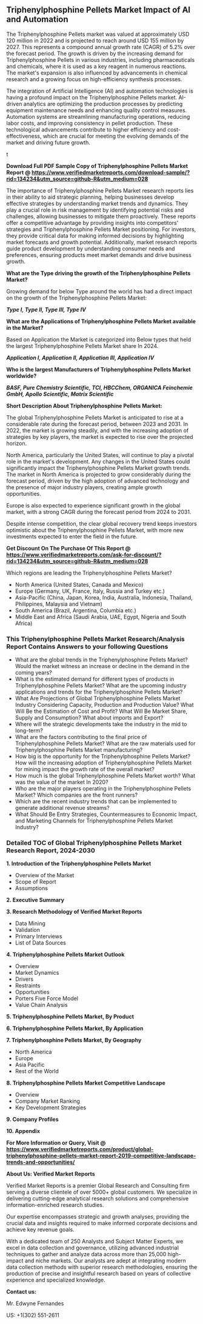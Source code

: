 <h2>Triphenylphosphine Pellets Market Impact of AI and Automation</h2><p>The Triphenylphosphine Pellets market was valued at approximately USD 120 million in 2022 and is projected to reach around USD 155 million by 2027. This represents a compound annual growth rate (CAGR) of 5.2% over the forecast period. The growth is driven by the increasing demand for Triphenylphosphine Pellets in various industries, including pharmaceuticals and chemicals, where it is used as a key reagent in numerous reactions. The market's expansion is also influenced by advancements in chemical research and a growing focus on high-efficiency synthesis processes.</p><p>The integration of Artificial Intelligence (AI) and automation technologies is having a profound impact on the Triphenylphosphine Pellets market. AI-driven analytics are optimizing the production processes by predicting equipment maintenance needs and enhancing quality control measures. Automation systems are streamlining manufacturing operations, reducing labor costs, and improving consistency in pellet production. These technological advancements contribute to higher efficiency and cost-effectiveness, which are crucial for meeting the evolving demands of the market and driving future growth.</p>t</p><p id="" class=""><strong>Download Full PDF Sample Copy of Triphenylphosphine Pellets Market Report @ <a href="https://www.verifiedmarketreports.com/download-sample/?rid=134234&utm_source=github-R&utm_medium=028" target="_blank">https://www.verifiedmarketreports.com/download-sample/?rid=134234&utm_source=github-R&utm_medium=028</a></strong></p><p>The importance of&nbsp;Triphenylphosphine Pellets Market research reports lies in their ability to aid strategic planning, helping businesses develop effective strategies by understanding market trends and dynamics. They play a crucial role in risk management by identifying potential risks and challenges, allowing businesses to mitigate them proactively. These reports offer a competitive advantage by providing insights into competitors' strategies and Triphenylphosphine Pellets Market positioning. For investors, they provide critical data for making informed decisions by highlighting market forecasts and growth potential. Additionally, market research reports guide product development by understanding consumer needs and preferences, ensuring products meet market demands and drive business growth.</p><p><strong>What are the&nbsp;Type driving the growth of the Triphenylphosphine Pellets Market?</strong></p><p id="" class="">Growing demand for below Type around the world has had a direct impact on the growth of the Triphenylphosphine Pellets Market:</p><em><strong>Type I, Type II, Type III, Type IV</strong></em></p><strong>What are the&nbsp;Applications&nbsp;of Triphenylphosphine Pellets Market available in the Market?</strong></p><p id="" class="">Based on Application the Market is categorized into Below types that held the largest Triphenylphosphine Pellets Market share In 2024.</p><em><strong>Application I, Application II, Application III, Application IV</strong></em></p><strong>Who is the largest Manufacturers of Triphenylphosphine Pellets Market worldwide?</strong></p><p><em><strong>BASF, Pure Chemistry Scientific, TCI, HBCChem, ORGANICA Feinchemie GmbH, Apollo Scientific, Matrix Scientific</strong></em></p><p id="" class=""><strong>Short Description About Triphenylphosphine Pellets Market:</strong></p><p>The global Triphenylphosphine Pellets Market is anticipated to rise at a considerable rate during the forecast period, between 2023 and 2031. In 2022, the market is growing steadily, and with the increasing adoption of strategies by key players, the market is expected to rise over the projected horizon.</p><p>North America, particularly the United States, will continue to play a pivotal role in the market's development. Any changes in the United States could significantly impact the Triphenylphosphine Pellets Market growth trends. The market in North America is projected to grow considerably during the forecast period, driven by the high adoption of advanced technology and the presence of major industry players, creating ample growth opportunities.</p><p>Europe is also expected to experience significant growth in the global market, with a strong CAGR during the forecast period from 2024 to 2031.</p><p>Despite intense competition, the clear global recovery trend keeps investors optimistic about the Triphenylphosphine Pellets Market, with more new investments expected to enter the field in the future.</p><p id="" class=""><strong>Get Discount On The Purchase Of This Report @ <a href="https://www.verifiedmarketreports.com/ask-for-discount/?rid=134234&utm_source=github-R&utm_medium=028" target="_blank">https://www.verifiedmarketreports.com/ask-for-discount/?rid=134234&utm_source=github-R&utm_medium=028</a></strong></p>Which regions are leading the Triphenylphosphine Pellets Market?</p><ul><li>North America (United States, Canada and Mexico)</li><li>Europe (Germany, UK, France, Italy, Russia and Turkey etc.)</li><li>Asia-Pacific (China, Japan, Korea, India, Australia, Indonesia, Thailand, Philippines, Malaysia and Vietnam)</li><li>South America (Brazil, Argentina, Columbia etc.)</li><li>Middle East and Africa (Saudi Arabia, UAE, Egypt, Nigeria and South Africa)</li></ul><h3 id="" class="">This Triphenylphosphine Pellets Market Research/Analysis Report Contains Answers to your following Questions</h3><ul><li>What are the global trends in the Triphenylphosphine Pellets Market? Would the market witness an increase or decline in the demand in the coming years?</li><li>What is the estimated demand for different types of products in Triphenylphosphine Pellets Market? What are the upcoming industry applications and trends for the Triphenylphosphine Pellets Market?</li><li>What Are Projections of Global Triphenylphosphine Pellets Market Industry Considering Capacity, Production and Production Value? What Will Be the Estimation of Cost and Profit? What Will Be Market Share, Supply and Consumption? What about imports and Export?</li><li>Where will the strategic developments take the industry in the mid to long-term?</li><li>What are the factors contributing to the final price of Triphenylphosphine Pellets Market? What are the raw materials used for Triphenylphosphine Pellets Market manufacturing?</li><li>How big is the opportunity for the Triphenylphosphine Pellets Market? How will the increasing adoption of Triphenylphosphine Pellets Market for mining impact the growth rate of the overall market?</li><li>How much is the global Triphenylphosphine Pellets Market worth? What was the value of the market In 2020?</li><li>Who are the major players operating in the Triphenylphosphine Pellets Market? Which companies are the front runners?</li><li>Which are the recent industry trends that can be implemented to generate additional revenue streams?</li><li>What Should Be Entry Strategies, Countermeasures to Economic Impact, and Marketing Channels for Triphenylphosphine Pellets Market Industry?</li></ul><h3 id="" class="">Detailed TOC of Global Triphenylphosphine Pellets Market Research Report, 2024-2030</h3><p id="" class=""><strong>1. Introduction of the Triphenylphosphine Pellets Market</strong></p><ul><li>Overview of the Market</li><li>Scope of Report</li><li>Assumptions</li></ul><p id="" class=""><strong>2. Executive Summary</strong></p><p id="" class=""><strong>3. Research Methodology of Verified Market Reports</strong></p><ul><li>Data Mining</li><li>Validation</li><li>Primary Interviews</li><li>List of Data Sources</li></ul><p id="" class=""><strong>4. Triphenylphosphine Pellets Market Outlook</strong></p><ul><li>Overview</li><li>Market Dynamics</li><li>Drivers</li><li>Restraints</li><li>Opportunities</li><li>Porters Five Force Model</li><li>Value Chain Analysis</li></ul><p id="" class=""><strong>5. Triphenylphosphine Pellets Market, By Product</strong></p><p id="" class=""><strong>6. Triphenylphosphine Pellets Market, By Application</strong></p><p id="" class=""><strong>7. Triphenylphosphine Pellets Market, By Geography</strong></p><ul><li>North America</li><li>Europe</li><li>Asia Pacific</li><li>Rest of the World</li></ul><p id="" class=""><strong>8. Triphenylphosphine Pellets Market Competitive Landscape</strong></p><ul><li>Overview</li><li>Company Market Ranking</li><li>Key Development Strategies</li></ul><p id="" class=""><strong>9. Company Profiles</strong></p><p id="" class=""><strong>10. Appendix</strong></p><p id="" class=""><strong>For More Information or Query, Visit @ <a href="https://www.verifiedmarketreports.com/product/global-triphenylphosphine-pellets-market-report-2019-competitive-landscape-trends-and-opportunities/" target="_blank">https://www.verifiedmarketreports.com/product/global-triphenylphosphine-pellets-market-report-2019-competitive-landscape-trends-and-opportunities/</a></strong></p><p id="" class=""><strong>About Us: Verified Market Reports</strong></p><p id="" class="">Verified Market Reports is a premier Global Research and Consulting firm serving a diverse clientele of over 5000+ global customers. We specialize in delivering cutting-edge analytical research solutions and comprehensive information-enriched research studies.</p><p id="" class="">Our expertise encompasses strategic and growth analyses, providing the crucial data and insights required to make informed corporate decisions and achieve key revenue goals.</p><p id="" class="">With a dedicated team of 250 Analysts and Subject Matter Experts, we excel in data collection and governance, utilizing advanced industrial techniques to gather and analyze data across more than 25,000 high-impact and niche markets. Our analysts are adept at integrating modern data collection methods with superior research methodologies, ensuring the production of precise and insightful research based on years of collective experience and specialized knowledge.</p><p id="" class=""><strong>Contact us:</strong></p><p id="" class="">Mr. Edwyne Fernandes</p><p id="" class="">US: +1(302) 551-2611</p>